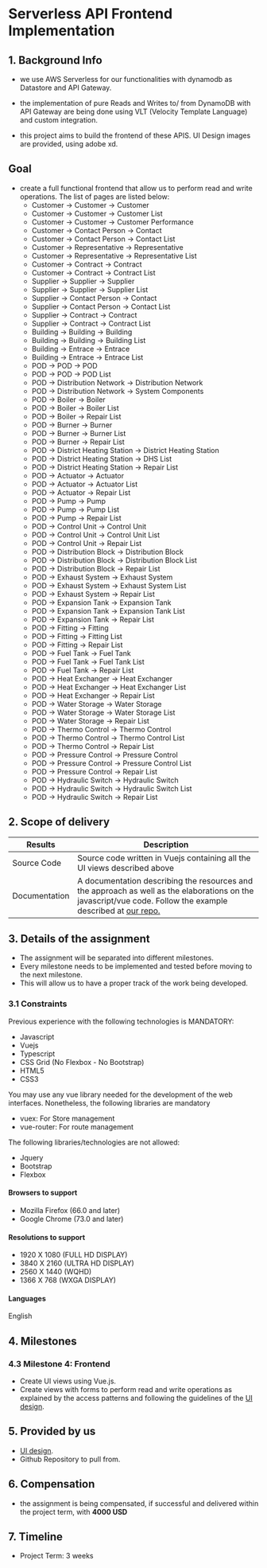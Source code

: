 # Serverless API Frontend Implementation

## 1. Background Info

- we use AWS Serverless for our functionalities with dynamodb as Datastore and API Gateway.

- the implementation of pure Reads and Writes to/ from DynamoDB with API Gateway are being done using VLT (Velocity Template Language) and custom integration.

- this project aims to build the frontend of these APIS. UI Design images are provided, using adobe xd.

## Goal

- create a full functional frontend that allow us to perform read and write operations.
The list of pages are listed below:
  - Customer -> Customer -> Customer
  - Customer -> Customer -> Customer List
  - Customer -> Customer -> Customer Performance
  - Customer -> Contact Person -> Contact
  - Customer -> Contact Person -> Contact List
  - Customer -> Representative -> Representative
  - Customer -> Representative -> Representative List
  - Customer -> Contract -> Contract
  - Customer -> Contract -> Contract List
  - Supplier -> Supplier -> Supplier
  - Supplier -> Supplier -> Supplier List
  - Supplier -> Contact Person -> Contact
  - Supplier -> Contact Person -> Contact List
  - Supplier -> Contract -> Contract
  - Supplier -> Contract -> Contract List
  - Building -> Building -> Building
  - Building -> Building -> Building List
  - Building -> Entrace -> Entrace
  - Building -> Entrace -> Entrace List
  - POD -> POD -> POD
  - POD -> POD -> POD List
  - POD -> Distribution Network -> Distribution Network
  - POD -> Distribution Network -> System Components
  - POD -> Boiler -> Boiler
  - POD -> Boiler -> Boiler List
  - POD -> Boiler -> Repair List
  - POD -> Burner -> Burner
  - POD -> Burner -> Burner List
  - POD -> Burner -> Repair List
  - POD -> District Heating Station -> District Heating Station
  - POD -> District Heating Station -> DHS List
  - POD -> District Heating Station -> Repair List
  - POD -> Actuator -> Actuator
  - POD -> Actuator -> Actuator List
  - POD -> Actuator -> Repair List
  - POD -> Pump -> Pump
  - POD -> Pump -> Pump List
  - POD -> Pump -> Repair List
  - POD -> Control Unit -> Control Unit
  - POD -> Control Unit -> Control Unit List
  - POD -> Control Unit -> Repair List
  - POD -> Distribution Block -> Distribution Block
  - POD -> Distribution Block -> Distribution Block List
  - POD -> Distribution Block -> Repair List
  - POD -> Exhaust System -> Exhaust System
  - POD -> Exhaust System -> Exhaust System List
  - POD -> Exhaust System -> Repair List
  - POD -> Expansion Tank -> Expansion Tank
  - POD -> Expansion Tank -> Expansion Tank List
  - POD -> Expansion Tank -> Repair List
  - POD -> Fitting -> Fitting
  - POD -> Fitting -> Fitting List
  - POD -> Fitting -> Repair List
  - POD -> Fuel Tank -> Fuel Tank
  - POD -> Fuel Tank -> Fuel Tank List
  - POD -> Fuel Tank -> Repair List
  - POD -> Heat Exchanger -> Heat Exchanger
  - POD -> Heat Exchanger -> Heat Exchanger List
  - POD -> Heat Exchanger -> Repair List
  - POD -> Water Storage -> Water Storage
  - POD -> Water Storage -> Water Storage List
  - POD -> Water Storage -> Repair List
  - POD -> Thermo Control -> Thermo Control
  - POD -> Thermo Control -> Thermo Control List
  - POD -> Thermo Control -> Repair List
  - POD -> Pressure Control -> Pressure Control
  - POD -> Pressure Control -> Pressure Control List
  - POD -> Pressure Control -> Repair List
  - POD -> Hydraulic Switch -> Hydraulic Switch
  - POD -> Hydraulic Switch -> Hydraulic Switch List
  - POD -> Hydraulic Switch -> Repair List

## 2. Scope of delivery

| __Results__              | __Description__                                              |
| ------------------------ | ------------------------------------------------------------ |
| Source Code | Source code written in Vuejs containing all the UI views described above | 
| Documentation            | A documentation describing the resources and the approach as well as the elaborations on the javascript/vue code. Follow the example described at [our repo.](./docu_template.md) |

## 3. Details of the assignment

- The assignment will be separated into different milestones.
- Every milestone needs to be implemented and tested before moving to the next milestone.
- This will allow us to have a proper track of the work being developed.

### 3.1 Constraints

Previous experience with the following technologies is MANDATORY:
  
- Javascript
- Vuejs
- Typescript
- CSS Grid (No Flexbox - No Bootstrap)
- HTML5
- CSS3

You may use any vue library needed for the development of the web interfaces. Nonetheless, the following libraries are mandatory

- vuex: For Store management
- vue-router: For route management

The following libraries/technologies are not allowed:

- Jquery
- Bootstrap
- Flexbox

#### Browsers to support

- Mozilla Firefox (66.0 and later)
- Google Chrome (73.0 and later)

#### Resolutions to support

- 1920 X 1080 (FULL HD DISPLAY)
- 3840 X 2160 (ULTRA HD DISPLAY)
- 2560 X 1440 (WQHD)
- 1366 X 768 (WXGA DISPLAY)

#### Languages

English

## 4. Milestones

### 4.3 Milestone 4: Frontend

- Create UI views using Vue.js.
- Create views with forms to perform read and write operations as explained by the access patterns and following the guidelines of the [UI design](https://xd.adobe.com/view/ef0edf08-563a-497d-5c26-926a59366835-993f/?fullscreen).
  
## 5. Provided by us

- [UI design](https://xd.adobe.com/view/ef0edf08-563a-497d-5c26-926a59366835-993f/?fullscreen).
- Github Repository to pull from.

## 6. Compensation

- the assignment is being compensated, if successful and delivered within the project term, with **4000 USD**

## 7. Timeline

- Project Term: 3 weeks
